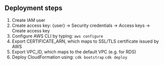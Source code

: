 ## Deployment steps

1. Create IAM user
2. Create access key: {user} -> Security credentials -> Access keys -> Create access key
3. Configure AWS CLI by typing: `aws configure`
4. Export CERTIFICATE_ARN, which maps to SSL/TLS certificate issued by AWS
5. Export VPC_ID, which maps to the default VPC (e.g. for RDS)
6. Deploy CloudFormation using: `cdk bootstrap` `cdk deploy`
